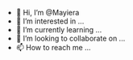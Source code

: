 - 👋 Hi, I’m @Mayiera
- 👀 I’m interested in ...
- 🌱 I’m currently learning ...
- 💞️ I’m looking to collaborate on ...
- 📫 How to reach me ...

<!---
Mayiera/Mayiera is a ✨ special ✨ repository because its `README.md` (this file) appears on your GitHub profile.
You can click the Preview link to take a look at your changes.
--->
